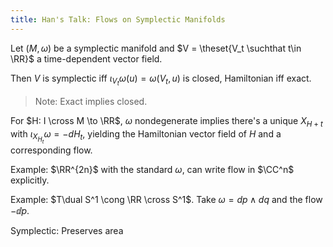```yaml
---
title: Han's Talk: Flows on Symplectic Manifolds
---
```


Let $(M, \omega)$ be a symplectic manifold and $V = \theset{V_t \suchthat t\in \RR}$ a time-dependent vector field.

Then $V$ is symplectic iff $\iota_{V_t} \omega(u) = \omega(V_t, u)$ is closed, Hamiltonian iff exact.

> Note: Exact implies closed.

For $H: I \cross M \to \RR$, $\omega$ nondegenerate implies there's a unique $X_{H+t}$ with $\iota_{X_{H_t}} \omega = -dH_t$, yielding the Hamiltonian vector field of $H$ and a corresponding flow.

Example: 
$\RR^{2n}$ with the standard $\omega$, can write flow in $\CC^n$ explicitly.

Example:
$T\dual S^1 \cong \RR \cross S^1$.
Take $\omega = dp \wedge dq$ and the flow $-\dd{}{p}$.

Symplectic: Preserves area
